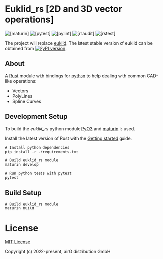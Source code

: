 # Euklid_rs [2D and 3D vector operations]

![[maturin]](https://github.com/airgproducts/euklid_rs/actions/workflows/maturin.yml/badge.svg?name=maturin) 
![[pytest]](https://github.com/airgproducts/euklid_rs/actions/workflows/pytest.yml/badge.svg?name=pytest) 
![[pylint]](https://github.com/airgproducts/euklid_rs/actions/workflows/pylint.yml/badge.svg?name=pylint) 
![[rsaudit]](https://github.com/airgproducts/euklid_rs/actions/workflows/rsaudit.yml/badge.svg?name=rsaudit) 
![[rstest]](https://github.com/airgproducts/euklid_rs/actions/workflows/rstest.yml/badge.svg?name=rstest)

The project will replace [euklid](https://github.com/airgproducts/euklid).
The latest stable version of euklid can be obtained from [![PyPI version](https://badge.fury.io/py/euklid.svg)](https://badge.fury.io/py/euklid).

## About

A [Rust](https://www.rust-lang.org/) module with bindings for [python](https://www.python.org/) to help dealing with common CAD-like operations:

* Vectors
* PolyLines
* Spline Curves

## Development Setup

To build the *euklid_rs* python module [PyO3](https://github.com/PyO3/pyo3) and [maturin](https://github.com/PyO3/maturin) is used.

Install the latest version of Rust with the [Getting started](https://www.rust-lang.org/learn/get-started) guide.

```
# Install python dependencies
pip install -r ./requirements.txt

# Build euklid_rs module
maturin develop

# Run python tests with pytest
pytest

```

## Build Setup

```
# Build euklid_rs module
maturin build
```

# License

[MIT License](./LICENSE)

Copyright (c) 2022-present, airG distribution GmbH